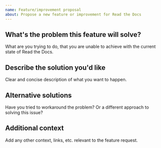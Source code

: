 ```yaml
---
name: Feature/improvement proposal
about: Propose a new feature or improvement for Read the Docs
---
```


## What's the problem this feature will solve?

What are you trying to do, that you are unable to achieve with the current state of Read the Docs.

## Describe the solution you'd like

Clear and concise description of what you want to happen.

## Alternative solutions

Have you tried to workaround the problem? Or a different approach to solving this issue?

## Additional context

Add any other context, links, etc. relevant to the feature request.
